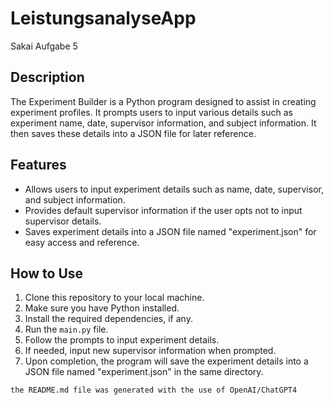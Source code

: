 # LeistungsanalyseApp
Sakai Aufgabe 5

## Description

The Experiment Builder is a Python program designed to assist in creating experiment profiles. It prompts users to input various details such as experiment name, date, supervisor information, and subject information. It then saves these details into a JSON file for later reference.

## Features

- Allows users to input experiment details such as name, date, supervisor, and subject information.
- Provides default supervisor information if the user opts not to input supervisor details.
- Saves experiment details into a JSON file named "experiment.json" for easy access and reference.

## How to Use

1. Clone this repository to your local machine.
2. Make sure you have Python installed.
3. Install the required dependencies, if any.
4. Run the `main.py` file.
5. Follow the prompts to input experiment details.
6. If needed, input new supervisor information when prompted.
7. Upon completion, the program will save the experiment details into a JSON file named "experiment.json" in the same directory.



`the README.md file was generated with the use of OpenAI/ChatGPT4`
